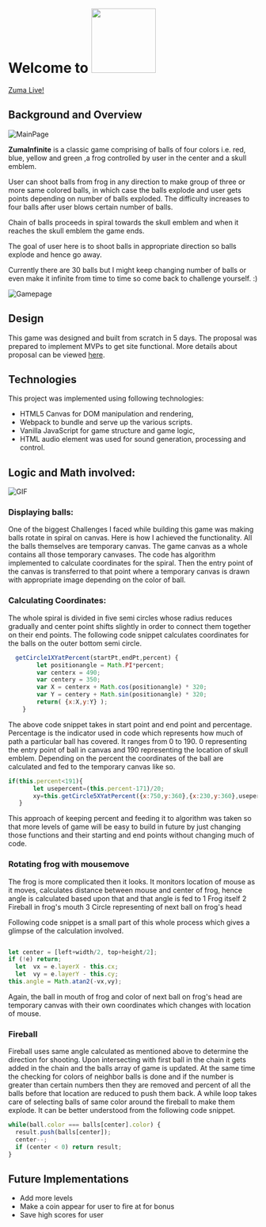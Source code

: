 # Welcome to <a href="https://skyisaakash.github.io/Zuma/"><img src="https://s26.postimg.cc/wp00y4rjt/Linkforreadme.jpg" width = "130" display="inline-block"></a>

  [Zuma Live!](https://skyisaakash.github.io/Zuma/)

## Background and Overview

  ![MainPage](https://s26.postimg.cc/8t62xzyux/mainpagezuma.png)

  **ZumaInfinite** is a classic game comprising of balls of four colors i.e. red, blue, yellow and green
  ,a frog controlled by user in the center and a skull emblem.

  User can shoot balls from frog in any direction to make group of three or more same colored balls, in which case the balls explode and user gets points depending on number
  of balls exploded.
  The difficulty increases to four balls after user blows certain number of balls.

  Chain of balls proceeds in spiral towards the skull emblem and when it reaches the skull emblem the game ends.

  The goal of user here is to shoot balls in appropriate direction so balls explode and hence go away.

  Currently there are 30 balls but I might keep changing number of balls or even make it infinite from time to time so come back to challenge yourself. :)

  ![Gamepage](https://s26.postimg.cc/i0yberb2x/gamepage.png)

## Design

  This game was designed and built from scratch in 5 days. The proposal was prepared to implement MVPs to get site functional. More details about proposal can be viewed [here](https://github.com/SkyisAakash/Zuma/wiki).

## Technologies

  This project was implemented using following technologies:

  - HTML5 Canvas for DOM manipulation and rendering,
  - Webpack to bundle and serve up the various scripts.
  - Vanilla JavaScript for game structure and game logic,
  - HTML audio element was used for sound generation, processing and control.

## Logic and Math involved:

![GIF](https://drive.google.com/uc?export=download&id=1ioEBwE0iNV2SUWRTdKaBunpswLIpqVVp)

### Displaying balls:
  One of the biggest Challenges I faced while building this game was making balls rotate in spiral on canvas.
  Here is how I achieved the functionality.
  All the balls themselves are temporary canvas. The game canvas as a whole contains all those temporary canvases.
  The code has algorithm implemented to calculate coordinates for the spiral.
  Then the entry point of the canvas is transferred to that point where a temporary canvas is drawn with appropriate image depending on the color of ball.

### Calculating Coordinates:

  The whole spiral is divided in five semi circles whose radius reduces gradually and center point shifts slightly in order to connect them together on their end points.
  The following code snippet calculates coordinates for the balls on the outer bottom semi circle.

```JavaScript
  getCircle1XYatPercent(startPt,endPt,percent) {
        let positionangle = Math.PI*percent;
        var centerx = 490;
        var centery = 350;
        var X = centerx + Math.cos(positionangle) * 320;
        var Y = centery + Math.sin(positionangle) * 320;
        return( {x:X,y:Y} );
    }
```

  The above code snippet takes in start point and end point and percentage. Percentage is the indicator used in code which represents how much of path a particular ball has covered.
  It ranges from 0 to 190. 0 representing the entry point of ball in canvas and 190 representing the location of skull emblem.
  Depending on the percent the coordinates of the ball are calculated and fed to the temporary canvas like so.

```JavaScript
if(this.percent<191){
       let usepercent=(this.percent-171)/20;
       xy=this.getCircle5XYatPercent({x:750,y:360},{x:230,y:360},usepercent);
   }
```
  This approach of keeping percent and feeding it to algorithm was taken so that more levels of game will be easy to build in future by just changing those functions and their starting and end points without changing much of code.

### Rotating frog with mousemove

  The frog is more complicated then it looks.
  It monitors location of mouse as it moves, calculates distance between mouse and center of frog, hence angle is calculated based upon that and that angle is fed to
  1 Frog itself
  2 Fireball in frog's mouth
  3 Circle representing of next ball on frog's head

  Following code snippet is a small part of this whole process which gives a glimpse of the calculation involved.

```javascript

let center = [left+width/2, top+height/2];
if (!e) return;
  let  vx = e.layerX - this.cx;
  let  vy = e.layerY - this.cy;
this.angle = Math.atan2(-vx,vy);
```
  Again, the ball in mouth of frog and color of next ball on frog's head are temporary canvas with their own coordinates which changes with location of mouse.

### Fireball

  Fireball uses same angle calculated as mentioned above to determine the direction for shooting.
  Upon intersecting with first ball in the chain it gets added in the chain and the balls array of game is updated.
  At the same time the checking for colors of neighbor balls is done and if the number is greater than certain numbers then they are removed and percent of all the balls before that location are reduced to push them back.
  A while loop takes care of selecting balls of same color around the fireball to make them explode. It can be better understood from the following code snippet.

```javascript
while(ball.color === balls[center].color) {
  result.push(balls[center]);
  center--;
  if (center < 0) return result;
}
```

## Future Implementations

* Add more levels
* Make a coin appear for user to fire at for bonus
* Save high scores for user

